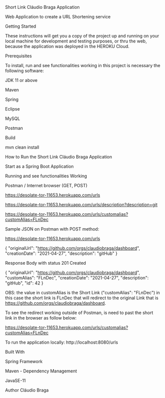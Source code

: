 Short Link Cláudio Braga Application

Web Application to create a URL Shortening service


Getting Started


These instructions will get you a copy of the project up and running on your local machine for development and testing purposes, or thru the web, because the application was deployed in the HEROKU Cloud.


Prerequisites

To install, run and see functionalities working in this project is necessary the following software:

JDK 11 or above


Maven


Spring


Eclipse


MySQL


Postman


Build


mvn clean install


How to Run the Short Link Cláudio Braga Application


Start as a Spring Boot Application


Running and see functionalities Working


Postman / Internet browser (GET, POST)


https://desolate-tor-11653.herokuapp.com/urls


https://desolate-tor-11653.herokuapp.com/urls/description?description=git


https://desolate-tor-11653.herokuapp.com/urls/customalias?customAlias=FLnDec


Sample JSON on Postman with POST method:


https://desolate-tor-11653.herokuapp.com/urls


{
    "originalUrl": "https://github.com/orgs/claudiobraga/dashboard",
    "creationDate": "2021-04-27",
    "description": "gitHub"
}


Response Body with status 201 Created


{
    "originalUrl": "https://github.com/orgs/claudiobraga/dashboard",
    "customAlias": "FLnDec",
    "creationDate": "2021-04-27",
    "description": "gitHub",
    "id": 42
}



OBS: the value in customAlias is the Short Link ("customAlias": "FLnDec") in this case the short link is FLnDec
that will redirect to the original Link that is https://github.com/orgs/claudiobraga/dashboard.


To see the redirect working outside of Postman, is need to past the short link in the browser as follow below:

https://desolate-tor-11653.herokuapp.com/urls/customalias?customAlias=FLnDec



To run the application locally:
http://localhost:8080/urls


Built With


Spring Framework


Maven - Dependency Management


JavaSE-11


Author
Cláudio Braga
